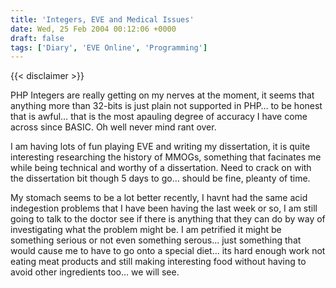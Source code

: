 ```yaml
---
title: 'Integers, EVE and Medical Issues'
date: Wed, 25 Feb 2004 00:12:06 +0000
draft: false
tags: ['Diary', 'EVE Online', 'Programming']
---
```


{{< disclaimer >}}

PHP Integers are really getting on my nerves at the moment, it seems that anything more than 32-bits is just plain not supported in PHP… to be honest that is awful… that is the most apauling degree of accuracy I have come across since BASIC. Oh well never mind rant over.

I am having lots of fun playing EVE and writing my dissertation, it is quite interesting researching the history of MMOGs, something that facinates me while being technical and worthy of a dissertation. Need to crack on with the dissertation bit though 5 days to go… should be fine, pleanty of time.

My stomach seems to be a lot better recently, I havnt had the same acid indegestion problems that I have been having the last week or so, I am still going to talk to the doctor see if there is anything that they can do by way of investigating what the problem might be. I am petrified it might be something serious or not even something serous… just something that would cause me to have to go onto a special diet… its hard enough work not eating meat products and still making interesting food without having to avoid other ingredients too… we will see.